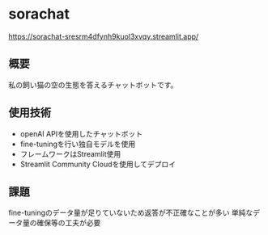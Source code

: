 # sorachat
<https://sorachat-sresrm4dfynh9kuol3xvqy.streamlit.app/>

## 概要
私の飼い猫の空の生態を答えるチャットボットです。

## 使用技術
* openAI APIを使用したチャットボット
* fine-tuningを行い独自モデルを使用
* フレームワークはStreamlit使用
* Streamlit Community Cloudを使用してデプロイ

## 課題
fine-tuningのデータ量が足りていないため返答が不正確なことが多い
単純なデータ量の確保等の工夫が必要
